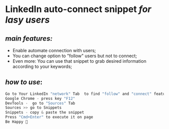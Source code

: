 # LinkedIn auto-connect snippet  <span> *for lasy users* </span>
## *main features:*

- Enable automate connection with users;
- You can change option to "follow" users but not to connect;
- Even more: You can use that snippet to grab desired information according to your keywords;
                    
## *how to use*:


```javascript
Go to Your LinkedIn "network" Tab  to find "follow" and "connect" features
Google Chrome - press key "F12" 
DevTools -  go to "Sources" Tab
Sources >> go to Snippets
Snippets - copy & paste the snippet
Press "Cmd+Enter" to execute it on page
Be Happy 🙂
```
